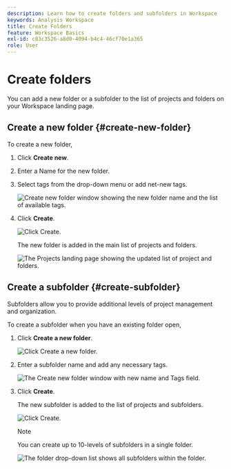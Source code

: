 ```yaml
---
description: Learn how to create folders and subfolders in Workspace
keywords: Analysis Workspace
title: Create Folders
feature: Workspace Basics
exl-id: c83c3526-a8d0-4094-b4c4-46cf70e1a365
role: User
---
```

# Create folders

You can add a new folder or a subfolder to the list of projects and folders on your Workspace landing page.

## Create a new folder {#create-new-folder}

To create a new folder,

1. Click **Create new**.

1. Enter a Name for the new folder.

1. Select tags from the drop-down menu or add net-new tags.

    ![Create new folder window showing the new folder name and the list of available tags.](/help/analysis-workspace/build-workspace-project/assets/select-tags.png)

1. Click **Create**.

    ![Click Create.](/help/analysis-workspace/build-workspace-project/assets/create.png)

    The new folder is added in the main list of projects and folders.

    ![The Projects landing page showing the updated list of project and folders.](/help/analysis-workspace/build-workspace-project/assets/create-new-listed.png)

## Create a subfolder {#create-subfolder}

Subfolders allow you to provide additional levels of project management and organization.

To create a subfolder when you have an existing folder open,

1. Click **Create a new folder**.

    ![Click Create a new folder.](/help/analysis-workspace/build-workspace-project/assets/create-subfolder2.png)

1. Enter a subfolder name and add any necessary tags.

    ![The Create new folder window with new name and Tags field.](/help/analysis-workspace/build-workspace-project/assets/create-subfolder-name.png)

1. Click **Create**.

    The new subfolder is added to the list of projects and subfolders.

    ![Click Create.](/help/analysis-workspace/build-workspace-project/assets/create-subfolder-added.png)

    >[!NOTE]
    >
    >You can create up to 10-levels of subfolders in a single folder.

    ![The folder drop-down list shows all subfolders within the folder.](/help/analysis-workspace/build-workspace-project/assets/create-subfolder-limit.png)
